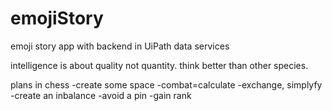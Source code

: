 # emojiStory
emoji story app with backend in UiPath data services

intelligence is about quality not quantity. think better than other species.

plans in chess
-create some space
-combat=calculate
-exchange, simplyfy
-create an inbalance
-avoid a pin
-gain rank
